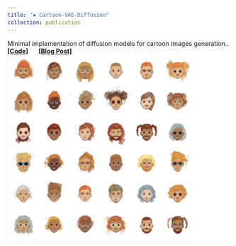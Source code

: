 ```yaml
---
title: "▪ Cartoon-VAE-Diffusion"
collection: publication
---
```

Minimal implementation of diffusion models for cartoon images generation..<br/> 
<i class="fa-brands fa-github"></i> [**[Code]**](https://github.com/lihanlian/cartoon-diffusion-model) &nbsp;&nbsp;&nbsp;&nbsp;
<i class="fa-solid fa-blog"></i> [**[Blog Post]**](https://lihanlian.github.io/posts/blog8)&nbsp;&nbsp;&nbsp;&nbsp;<br>
<img src='/images/blog/blog8/vae_result.png' style='width:420px;'>